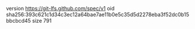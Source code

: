 version https://git-lfs.github.com/spec/v1
oid sha256:393c621c1d34c3ec12a64bae7ae11b0e5c35d5d2278eba3f52dc0b15bbcbcd45
size 791
